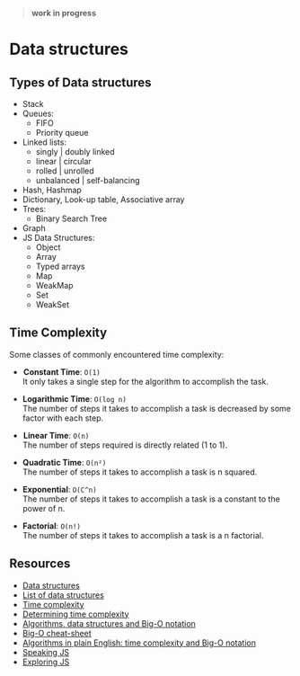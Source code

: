 > **work in progress**

# Data structures

## Types of Data structures

- Stack
- Queues:
  - FIFO
  - Priority queue
- Linked lists:
  + singly | doubly linked
  + linear | circular
  + rolled | unrolled
  + unbalanced | self-balancing
- Hash, Hashmap
- Dictionary, Look-up table, Associative array
- Trees:
  - Binary Search Tree
- Graph
- JS Data Structures:
  - Object
  - Array
  - Typed arrays
  - Map
  - WeakMap
  - Set
  - WeakSet


## Time Complexity

Some classes of commonly encountered time complexity:

-  **Constant Time**: `O(1)`   
  It only takes a single step for the algorithm to accomplish the task.

- **Logarithmic Time**: `O(log n) `   
  The number of steps it takes to accomplish a task is decreased by some factor with each step.

-  **Linear Time**: `O(n)`   
  The number of steps required is directly related (1 to 1).

- **Quadratic Time**: `O(n²) `   
  The number of steps it takes to accomplish a task is n squared.

- **Exponential**: `O(C^n)`   
  The number of steps it takes to accomplish a task is a constant to the power of n.
  
- **Factorial**: `O(n!) `   
  The number of steps it takes to accomplish a task is a n factorial.



## Resources

* [Data structures](https://en.wikipedia.org/wiki/Data_structure "wikipedia")  
* [List of data structures](https://en.wikipedia.org/wiki/List_of_data_structures "wikipedia")
* [Time complexity](https://en.wikipedia.org/wiki/Time_complexity "wikipedia")
* [Determining time complexity](http://cooervo.github.io/Algorithms-DataStructures-BigONotation/big-O-notation.html "github")
* [Algorithms, data structures and Big-O notation](http://cooervo.github.io/Algorithms-DataStructures-BigONotation/ "github")
* [Big-O cheat-sheet](http://bigocheatsheet.com/)
* [Algorithms in plain English: time complexity and Big-O notation](https://medium.freecodecamp.com/time-is-complex-but-priceless-f0abd015063c)
* [Speaking JS](http://speakingjs.com/es5/ch18.html#_array_indices_in_detail)
* [Exploring JS](http://exploringjs.com/es6/ch_oop-besides-classes.html#_integer-indices)